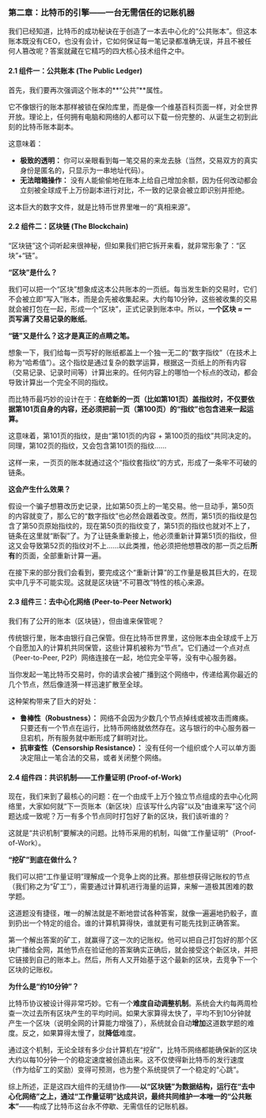 ### **第二章：比特币的引擎——一台无需信任的记账机器**

我们已经知道，比特币的成功秘诀在于创造了一本去中心化的“公共账本”。但这本账本既没有CEO，也没有会计，它如何保证每一笔记录都准确无误，并且不被任何人篡改呢？答案就藏在它精巧的四大核心技术组件之中。

#### **2.1 组件一：公共账本 (The Public Ledger)**

首先，我们要再次强调这个账本的**“公共”**属性。

它不像银行的账本那样被锁在保险库里，而是像一个维基百科页面一样，对全世界开放。理论上，任何拥有电脑和网络的人都可以下载一份完整的、从诞生之初到此刻的比特币账本副本。

这意味着：
*   **极致的透明：** 你可以亲眼看到每一笔交易的来龙去脉（当然，交易双方的真实身份是匿名的，只显示为一串地址代码）。
*   **无法暗箱操作：** 没有人能偷偷地在账本上给自己增加余额，因为任何改动都会立刻被全球成千上万份副本进行对比，不一致的记录会被立即识别并拒绝。

这本巨大的数字文件，就是比特币世界里唯一的“真相来源”。

#### **2.2 组件二：区块链 (The Blockchain)**

“区块链”这个词听起来很神秘，但如果我们把它拆开来看，就非常形象了：“区块”+“链”。

**“区块”是什么？**

我们可以把一个“区块”想象成这本公共账本的一页纸。每当发生新的交易时，它们不会被立即“写入”账本，而是会先被收集起来。大约每10分钟，这些被收集的交易就会被打包在一起，形成一个“区块”，正式记录到账本中。所以，**一个区块 ≈ 一页写满了交易记录的账纸**。

**“链”又是什么？这才是真正的点睛之笔。**

想象一下，我们给每一页写好的账纸都盖上一个独一无二的“数字指纹”（在技术上称为“哈希值”）。这个指纹是通过复杂的数学运算，根据这一页纸上的所有内容（交易记录、记录时间等）计算出来的。任何内容上的哪怕一个标点的改动，都会导致计算出一个完全不同的指纹。

而比特币最巧妙的设计在于：**在给新的一页（比如第101页）盖指纹时，不仅要依据第101页自身的内容，还必须把前一页（第100页）的“指纹”也包含进来一起运算。**

这意味着，第101页的指纹，是由“第101页的内容 + 第100页的指纹”共同决定的。同理，第102页的指纹，又会包含第101页的指纹……

这样一来，一页页的账本就通过这个“指纹套指纹”的方式，形成了一条牢不可破的链条。

**这会产生什么效果？**

假设一个骗子想篡改历史记录，比如第50页上的一笔交易。他一旦动手，第50页的内容就变了，那么它的“数字指纹”也必然会跟着改变。然而，第51页的指纹是包含了第50页原始指纹的，现在第50页的指纹变了，第51页的指纹也就对不上了，链条在这里就“断裂”了。为了让链条重新接上，他必须重新计算第51页的指纹，但这又会导致第52页的指纹对不上……以此类推，他必须把他想篡改的那一页之后**所有**的页面，全部重新计算一遍。

在接下来的部分我们会看到，要完成这个“重新计算”的工作量是极其巨大的，在现实中几乎不可能实现。这就是区块链“不可篡改”特性的核心来源。

#### **2.3 组件三：去中心化网络 (Peer-to-Peer Network)**

我们有了公开的账本（区块链），但由谁来保管呢？

传统银行里，账本由银行自己保管。但在比特币世界里，这份账本由全球成千上万个自愿加入的计算机共同保管，这些计算机被称为“节点”。它们通过一个点对点（Peer-to-Peer, P2P）网络连接在一起，地位完全平等，没有中心服务器。

当你发起一笔比特币交易时，你的请求会被广播到这个网络中，传递给离你最近的几个节点，然后像涟漪一样迅速扩散至全球。

这种架构带来了巨大的好处：
*   **鲁棒性（Robustness）：** 网络不会因为少数几个节点掉线或被攻击而瘫痪。只要还有一个节点在运行，比特币网络就依然存在。这与银行的中心服务器一旦宕机，所有服务就中断形成了鲜明对比。
*   **抗审查性（Censorship Resistance）：** 没有任何一个组织或个人可以单方面决定阻止一笔合法的交易，或者关闭整个网络。

#### **2.4 组件四：共识机制——工作量证明 (Proof-of-Work)**

现在，我们来到了最核心的问题：在一个由成千上万个独立节点组成的去中心化网络里，大家如何就“下一页账本（新区块）应该写什么内容”以及“由谁来写”这个问题达成一致呢？万一有多个节点同时打包好了新的区块，我们该听谁的？

这就是“共识机制”要解决的问题。比特币采用的机制，叫做“工作量证明”（Proof-of-Work）。

**“挖矿”到底在做什么？**

我们可以把“工作量证明”理解成一个竞争上岗的比赛。那些想获得记账权的节点（我们称之为“矿工”），需要通过计算机进行海量的运算，来解一道极其困难的数学题。

这道题没有捷径，唯一的解法就是不断地尝试各种答案，就像一遍遍地扔骰子，直到扔出一个特定的组合。谁的计算机算得快，谁就更有可能先找到正确答案。

第一个解出答案的矿工，就赢得了这一次的记账权。他可以把自己打包好的那个区块广播给全网，其他节点在验证他的答案确实正确后，就会接受这个新区块，并把它链接到自己的账本上。然后，所有人又开始基于这个最新的区块，去竞争下一个区块的记账权。

**为什么是“约10分钟”？**

比特币协议被设计得非常巧妙。它有一个**难度自动调整机制**。系统会大约每两周检查一次过去所有区块产生的平均时间。如果大家算得太快了，平均不到10分钟就产生一个区块（说明全网的计算能力增强了），系统就会自动**增加**这道数学题的难度。反之，如果算得太慢了，就**降低**难度。

通过这个机制，无论全球有多少台计算机在“挖矿”，比特币网络都能确保新的区块大约以每10分钟一个的稳定速度被创造出来。这不仅使得新比特币的发行速度（作为给矿工的奖励）变得可预测，也为整个系统提供了一个稳定的“心跳”。

综上所述，正是这四大组件的无缝协作——**以“区块链”为数据结构，运行在“去中心化网络”之上，通过“工作量证明”达成共识，最终共同维护一本唯一的“公共账本”**——构成了比特币这台永不停歇、无需信任的记账机器。